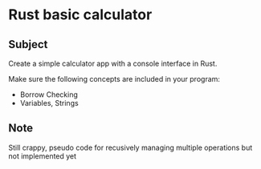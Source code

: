 # Rust basic calculator

## Subject

Create a simple calculator app with a console interface in Rust. 

Make sure the following concepts are included in your program:
- Borrow Checking
- Variables, Strings

## Note

Still crappy, pseudo code for recusively managing multiple operations but not implemented yet